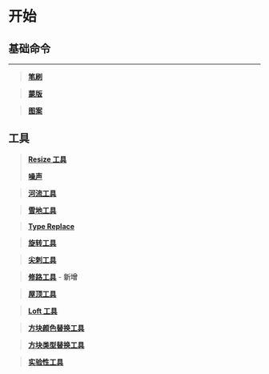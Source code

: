 # **开始**

## **基础命令**

***

> **[笔刷](brushes)**

> **[蒙版](masks)**

> **[图案](patterns)**

## **工具**

> **[Resize 工具](resize-tool)**
> 
> **[噪声](terragen)**

> **[河流工具](river-tool)**

> **[雪地工具](smooth-snow-tool)**

> **[Type Replace](type-replace)**

> **[旋转工具](revolve-tool)**

> **[尖刺工具](spike-tool)**

> **[修路工具](road-tool)** - **新增**

> **[屋顶工具](roof-tool)**

> **[Loft 工具](loft-tool)**

> **[方块颜色替换工具](color-replace)**

> **[方块类型替换工具](type-replace)**

> **[实验性工具](experimental-tools)**